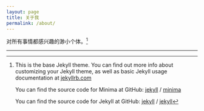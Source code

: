```yaml
---
layout: page
title: 关于我
permalink: /about/
---
```


对所有事情都感兴趣的渺小个体。[^1]

---

[^1]: This is the base Jekyll theme. You can find out more info about customizing your Jekyll theme, as well as basic Jekyll usage documentation at [jekyllrb.com](https://jekyllrb.com/)

    You can find the source code for Minima at GitHub:
    [jekyll][jekyll-organization] /
    [minima](https://github.com/jekyll/minima)

    You can find the source code for Jekyll at GitHub:
    [jekyll][jekyll-organization] /
    [jekyll](https://github.com/jekyll/jekyll)


    [jekyll-organization]: https://github.com/jekyll

